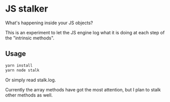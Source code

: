 # JS stalker

What's happening inside your JS objects?

This is an experiment to let the JS engine log what it is doing at each step of the "intrinsic methods".

## Usage

```bash
yarn install
yarn node stalk
```

Or simply read stalk.log.

Currently the array methods have got the most attention, but I plan to stalk other methods as well.

